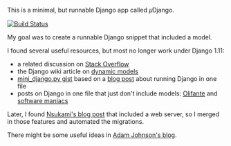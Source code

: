 This is a minimal, but runnable Django app called 𝜇Django.

[![Build Status]][travis-ci.org]

My goal was to create a runnable Django snippet that included a model.

I found several useful resources, but most no longer work under Django 1.11:

* a related discussion on [Stack Overflow][so]
* the Django wiki article on [dynamic models][wiki]
* [mini_django.py gist][gist] based on a [blog post][blog] about running Django
    in one file
* posts on Django in one file that just don't include models:
    [Olifante][olifante] and [software maniacs][maniacs]

Later, I found [Nsukami's blog post] that included a web server, so I merged in those features and automated the migrations.

There might be some useful ideas in [Adam Johnson's blog].

[so]: http://stackoverflow.com/q/1297873/4794
[wiki]: https://code.djangoproject.com/wiki/DynamicModels#Syncdb
[gist]: https://gist.github.com/k4ml/2219751
[blog]: http://fahhem.com/blog/2011/10/django-models-without-apps-or-everything-django-truly-in-a-single-file/
[olifante]: http://olifante.blogs.com/covil/2010/04/minimal-django.html
[maniacs]: http://softwaremaniacs.org/blog/2011/01/07/django-micro-framework/en/
[Build Status]: https://travis-ci.org/donkirkby/udjango.svg?branch=master
[travis-ci.org]: https://travis-ci.org/donkirkby/udjango
[Adam Johnson's blog]: https://adamj.eu/tech/2020/10/15/a-single-file-rest-api-in-django/
[Nsukami's blog post]: https://nskm.xyz/posts/dsfp/
